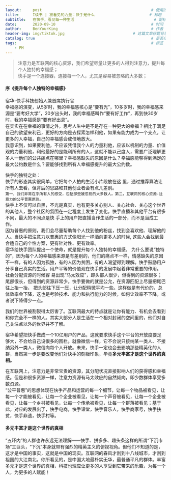 ```yaml
---
layout:     post                                                # 使用的布局（不需要改）
title:      I读书 | 被看见的力量：快手是什么                        # 标题 
subtitle:   在快手，看见每一种生活                                   # 副标题
date:       2020-09-10                                          # 时间
author:     BenYourKing                                         # 作者
header-img: img/tiktok.jpg                              # 这篇文章标题背景图片
catalog: true                                                   # 是否归档
tags:                                                           # 标签
    - PM
---
```




> 注意力是互联网的核心资源，我们希望尽量让更多的人得到注意力，提升每个人独特的幸福感；                                              
> 快手是一个连接器，连接每一个人，尤其是容易被忽略的大多数；                                 
                     
#### 序《提升每个人独特的幸福感》  
宿华-快手科技创始人兼首席执行官            
幸福感的演变，从5岁时，我的幸福感核心是“要有光”，10多岁时，我的幸福感来源是“要考好大学”，20岁出头时，我的幸福感叫作“要有好工作”，再到快30岁时，我的幸福感是“要有好出息”。               
在实实在在幸福的事情之外，思考人生中是不是存在一种更大的幸福？相比于满足自己的欲望来利己，更好的方向是去探索怎样利他，如果有能力成为一个支点，让更多的人幸福，自己的幸福感会成倍地放大。               
我意识到，如果要利他，不应该凭借我个人的力量利他，应该以机制的力量、价值观的力量利他，利他最好的是能利所有的人，这就不能以己度人，需要广泛理解更多人一他们的公共痛点在哪里？幸福感缺失的原因是什么？幸福感能够得到满足的最大公约数是什么？要能够找到所有人幸福感提升的最大公约数。          

快手的独特之处：            
快手的形态其实很简单，它把每个人拍的生活小片段放在这 里，通过推荐算法让所有人去看，但背后的思路和其他创业者会有点儿差别。             
`第一，我们非常在乎所有人的感受，包括那些被忽视的大多数人。第二，互联网的核心资源-注意力的公平普惠原则。`                
快手上不仅可以自黑，不光是真实，也有更多关心别人、关心社会、关心这个世界的其他人，整个社区的氛围在一定程度上发生了变化。快手直播和其他平台有很多不同，最大的不同点是快 手上的用户把直播当作生活的一部分，而不是当成工作。                 
因为普惠的原则，我们会尽量帮助每个人找到他的粉丝，找到会喜欢他、理解他的人。当快手把注意力以普惠的方式像阳光一样洒向更多人的时候, 这些人会找到最合适自己的个性方案，更有针对性、更有效率。                
宿华给快手团队提出一个使命，就是提升每个人独特的幸福感。 为什么要说“独特的”，因为每个人的幸福感来源是有差别的，他们的痛点不一样，情感缺失的原因不一样，有的人因为孤独，有的人因为贫困，有的人渴望得到理解。快手鼓励用户分享自己真实的生活。用户平等的价值观在快手的发展中起着非常重要的作用。                   
社会分配资源的时候容 易出现“马太效应”，即头部人很少，但得到的资源很多；尾部很长，但得到的资源非常少。快手要做的就是公允，在资源匹配上尽量把尾巴往上抬一抬， 把头部往下压一压，让分配稍微平均一些。这样做是有代价的，总体效率会下降，这也是考验技术、能力和执行能力的时候，如何让效率不下降，或者说下降得少一点。                     
              
我们的世界被割裂得太厉害了。互联网最大的特点就是让你有能力、有机会去看到和你完全不一样的人。其实大部分人是生活在一个相对封闭的空间里的，他们对自己关注点以外的世界并不了解。             

宿华希望把快手做成一个10亿用户的产品，这就要求快手这个平台的开放度要足够大，不会给自己设很多的围栏。就像微信一样，它不会说只接纳某一类人、不接纳另外一类人，微信向每个人开放。未来，快手一定也会去影响那些精英化的人群，当然第一步是要改变他们对快手的刻板印象，毕竟**多元丰富才是这个世界的真相。**                
              
在互联网上，注意力是非常宝贵的资源，其分配状况直接影响人们的获得感和幸福感。但是和很多资源一样，注意力资源有马太效应的自然倾向，即少数群体享受多数资源。         
“公平普惠”的思想体现在快手产品和运营的每一个细节，让每一个物品被看见，让每一个才能被看见，让每一个企业被看见，让每一个声音被看见，让每一个企业被看见，让每一个乡村被看见，让每一个传承被看见，让每一个群落被看见；基于此，对应的发展出了，快手电商，快手课堂，快手音乐人，快手商家号，快手扶贫，快手非遗，快手村等。          

#### 多元丰富才是这个世界的真相
“五环内”的人群也许永远无法理解——快手、拼多多、趣头条这样的所谓“下沉市场”三巨头，“下沉”本身就带有强烈的精英主义的俯视视角。但他们不知道的是，这才是中国的事实，这就是中国的现实。互联网的春风才刮到十八线城市，才刮到祖国的大江南北。你所看见的，是中国大地最朴实无华，最普通平凡的群体。丰富多元才是这个世界的真相，科技也理应让更多的人享受到它带来的乐趣，为每一个人，为更多的人赋能！         
